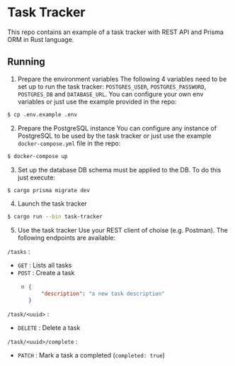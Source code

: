 # Task Tracker

This repo contains an example of a task tracker with REST API and Prisma ORM in Rust language.

## Running

1. Prepare the environment variables
The following 4 variables need to be set up to run the task tracker: `POSTGRES_USER`, `POSTGRES_PASSWORD`, `POSTGRES_DB` and `DATABASE_URL`. You can configure your own env variables or just use the example provided in the repo:
```bash
$ cp .env.example .env
```
2. Prepare the PostgreSQL instance
You can configure any instance of PostgreSQL to be used by the task tracker or just use the example `docker-compose.yml` file in the repo:
```bash
$ docker-compose up
``` 
3. Set up the database
DB schema must be applied to the DB. To do this just execute:
```bash
$ cargo prisma migrate dev
```
4. Launch the task tracker
```bash
$ cargo run --bin task-tracker
```
5. Use the task tracker
Use your REST client of choise (e.g. Postman). The following endpoints are available:

`/tasks` :
- `GET` : Lists all tasks
- `POST` : Create a task
  - ```json
    {
        "description": "a new task description"
    }
`/task/<uuid>` :
- `DELETE` : Delete a task

`/task/<uuid>/complete` :
- `PATCH` : Mark a task a completed (`completed: true`)